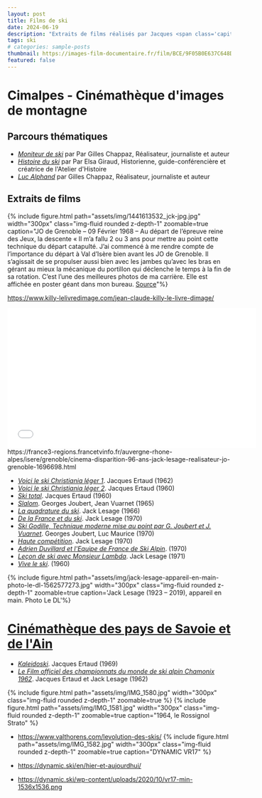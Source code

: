 ```yaml
---
layout: post
title: Films de ski 
date: 2024-06-19
description: "Extraits de films réalisés par Jacques <span class='capitales'>Ertaud</span>, Jack <span class='capitales'>Lesage</span>..."
tags: ski
# categories: sample-posts
thumbnail: https://images-film-documentaire.fr/film/BCE/9F05B0E637C648DBADB7C35CF0622BCE.jpg
featured: false
---
```


# Cimalpes - Cinémathèque d'images de montagne

## Parcours thématiques

- [*Moniteur de ski*](https://www.cimalpes.fr/parcours-thematiques-moniteur-de-ski-1175-0-418-0.html) par Par Gilles <span class="capitales">Chappaz</span>, Réalisateur, journaliste et auteur
- [*Histoire du ski*](https://www.cimalpes.fr/parcours-thematiques-histoire-du-ski-1175-0-539-0.html) par Par Elsa <span class="capitales">Giraud</span>, Historienne, guide-conférencière et créatrice de l'Atelier d'Histoire
- [*Luc <span class="capitales">Alphand</span>*](https://www.cimalpes.fr/parcours-thematiques-luc-alphand-1175-0-408-0.html) par Gilles <span class="capitales">Chappaz</span>, Réalisateur, journaliste et auteur

## Extraits de films

{% include figure.html path="assets/img/1441613532_jck-jpg.jpg" width="300px" class="img-fluid rounded z-depth-1" zoomable=true caption="JO de Grenoble – 09 Février 1968 – Au départ de l’épreuve reine des Jeux, la descente «  Il m’a fallu 2 ou 3 ans pour mettre au point cette technique du départ catapulté. J’ai commencé à me rendre compte de l’importance du départ à Val d’Isère bien avant les JO de Grenoble. Il s’agissait de se propulser aussi bien avec les jambes qu’avec les bras en gérant au mieux la mécanique du portillon qui déclenche le temps à la fin de sa rotation. C’est l’une des meilleures photos de ma carrière. Elle est affichée en poster géant dans mon bureau. <a href='https://www.valsport.org/club-des-sports-de-val-disere-csvi-site-officiel/nos-champions/jean-claude-killy/'>Source</a>"%}

https://www.killy-lelivredimage.com/jean-claude-killy-le-livre-dimage/


<iframe width="560" height="315" src="//embed.francetv.fr/214f0856dedffd7ceb29cde52927ebaa" frameborder="0" scrolling="no" allowfullscreen></iframe>
https://france3-regions.francetvinfo.fr/auvergne-rhone-alpes/isere/grenoble/cinema-disparition-96-ans-jack-lesage-realisateur-jo-grenoble-1696698.html

- [*Voici le ski Christiania léger 1*](https://www.cimalpes.fr/Films-de-montagne-752-248-0-0.html). Jacques <span class="capitales">Ertaud</span> (1962)
- [*Voici le ski Christiania léger 2*](https://www.cimalpes.fr/films-de-montagne-voici-le-ski-christiania-leger-2-752-3469-0-7.html?ref=a545d5b752823ed1fd330b0098236d57). Jacques <span class="capitales">Ertaud</span> (1960)
- [*Ski total*](https://www.cimalpes.fr/films-de-montagne-ski-total-752-3549-0-0.html?). Jacques <span class="capitales">Ertaud</span> (1960)
- [*Slalom*](https://www.cimalpes.fr/films-de-montagne-slalom-752-3679-0-9.html?ref=a545d5b752823ed1fd330b0098236d57). Georges <span class="capitales">Joubert</span>, Jean <span class="capitales">Vuarnet</span> (1965)
- [*La quadrature du ski*](https://www.cimalpes.fr/films-de-montagne-quadrature-du-ski-la-752-3484-0-10.html?ref=a545d5b752823ed1fd330b0098236d57). Jack <span class="capitales">Lesage</span> (1966)
- [*De la France et du ski*](https://www.cimalpes.fr/films-de-montagne-de-la-france-et-du-ski-752-3450-0-12.html?ref=a545d5b752823ed1fd330b0098236d57). Jack <span class="capitales">Lesage</span> (1970)
- [*Ski Godille, Technique moderne mise au point par G. <span class="capitales">Joubert</span> et J. <span class="capitales">Vuarnet</span>*](https://www.cimalpes.fr/films-de-montagne-ski-godille-752-3683-0-14.html?ref=a545d5b752823ed1fd330b0098236d57). Georges <span class="capitales">Joubert</span>, Luc <span class="capitales">Maurice</span> (1970)
- [*Haute compétition*](https://www.cimalpes.fr/films-de-montagne-haute-competition-752-3485-0-14.html?ref=a545d5b752823ed1fd330b0098236d57). Jack <span class="capitales">Lesage</span> (1970)
- [*Adrien <span class="capitales">Duvillard</span> et l'Equipe de France de Ski Alpin*](https://www.cimalpes.fr/films-de-montagne-adrien-duvillard-et-l-equipe-de-france-de-ski-alpin-752-3731-0-14.html?ref=a545d5b752823ed1fd330b0098236d57). (1970)
- [*Leçon de ski avec Monsieur Lambda*](https://www.cimalpes.fr/films-de-montagne-lecon-de-ski-avec-monsieur-lambda-752-3547-0-15.html?ref=a545d5b752823ed1fd330b0098236d57). Jack <span class="capitales">Lesage</span> (1971)
- [*Vive le ski*](https://www.cimalpes.fr/films-de-montagne-vive-le-ski-752-3409-0-7.html?ref=a545d5b752823ed1fd330b0098236d57). (1960)


{% include figure.html path="assets/img/jack-lesage-appareil-en-main-photo-le-dl-1562577273.jpg" width="300px" class="img-fluid rounded z-depth-1" zoomable=true caption='Jack <span class="capitales">Lesage</span> (1923 &ndash; 2019), appareil en main. Photo Le DL'%}


# [Cinémathèque des pays de Savoie et de l'Ain](https://www.letelepherique.org/les-th%C3%A9matiques-sports-d-hiver-574-2-0-0.html)

- [*Kaleidoski*](https://www.letelepherique.org/le-catalogue-des-collections-kaleidoski-527-4237-0-1.html?ref=c5a9cfa4ee242cd9caaacff6adad0fb3). Jacques <span class="capitales">Ertaud</span> (1969)
- [*Le Film officiel des championnats du monde de ski alpin Chamonix 1962*](https://www.letelepherique.org/le-catalogue-des-collections-film-officiel-des-championnats-du-monde-de-ski-alpin-chamonix-1962-le-527-3826-0-1.html?parcId=240). Jacques <span class="capitales">Ertaud</span> et Jack <span class="capitales">Lesage</span> (1962)

{% include figure.html path="assets/img/IMG_1580.jpg" width="300px" class="img-fluid rounded z-depth-1" zoomable=true %}
{% include figure.html path="assets/img/IMG_1581.jpg" width="300px" class="img-fluid rounded z-depth-1" zoomable=true caption="1964, le Rossignol Strato" %}
* https://www.valthorens.com/levolution-des-skis/
{% include figure.html path="assets/img/IMG_1582.jpg" width="300px" class="img-fluid rounded z-depth-1" zoomable=true caption="DYNAMIC VR17" %}

* https://dynamic.ski/en/hier-et-aujourdhui/
* https://dynamic.ski/wp-content/uploads/2020/10/vr17-min-1536x1536.png